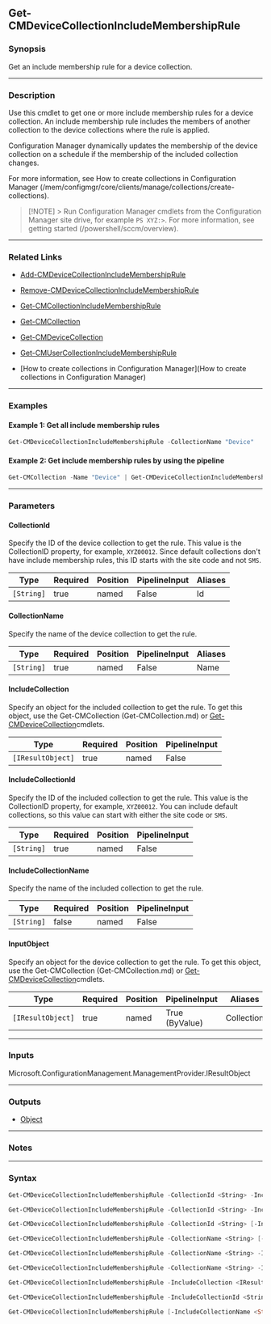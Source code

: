 Get-CMDeviceCollectionIncludeMembershipRule
-------------------------------------------




### Synopsis
Get an include membership rule for a device collection.



---


### Description

Use this cmdlet to get one or more include membership rules for a device collection. An include membership rule includes the members of another collection to the device collections where the rule is applied.



Configuration Manager dynamically updates the membership of the device collection on a schedule if the membership of the included collection changes.



For more information, see How to create collections in Configuration Manager (/mem/configmgr/core/clients/manage/collections/create-collections).



> [!NOTE] > Run Configuration Manager cmdlets from the Configuration Manager site drive, for example `PS XYZ:>`. For more information, see getting started (/powershell/sccm/overview).



---


### Related Links
* [Add-CMDeviceCollectionIncludeMembershipRule](Add-CMDeviceCollectionIncludeMembershipRule)



* [Remove-CMDeviceCollectionIncludeMembershipRule](Remove-CMDeviceCollectionIncludeMembershipRule)



* [Get-CMCollectionIncludeMembershipRule](Get-CMCollectionIncludeMembershipRule)



* [Get-CMCollection](Get-CMCollection)



* [Get-CMDeviceCollection](Get-CMDeviceCollection)



* [Get-CMUserCollectionIncludeMembershipRule](Get-CMUserCollectionIncludeMembershipRule)



* [How to create collections in Configuration Manager](How to create collections in Configuration Manager)





---


### Examples
#### Example 1: Get all include membership rules
```PowerShell
Get-CMDeviceCollectionIncludeMembershipRule -CollectionName "Device"
```

#### Example 2: Get include membership rules by using the pipeline
```PowerShell
Get-CMCollection -Name "Device" | Get-CMDeviceCollectionIncludeMembershipRule
```



---


### Parameters
#### **CollectionId**

Specify the ID of the device collection to get the rule. This value is the CollectionID property, for example, `XYZ00012`. Since default collections don't have include membership rules, this ID starts with the site code and not `SMS`.






|Type      |Required|Position|PipelineInput|Aliases|
|----------|--------|--------|-------------|-------|
|`[String]`|true    |named   |False        |Id     |



#### **CollectionName**

Specify the name of the device collection to get the rule.






|Type      |Required|Position|PipelineInput|Aliases|
|----------|--------|--------|-------------|-------|
|`[String]`|true    |named   |False        |Name   |



#### **IncludeCollection**

Specify an object for the included collection to get the rule. To get this object, use the Get-CMCollection (Get-CMCollection.md) or [Get-CMDeviceCollection](Get-CMDeviceCollection.md)cmdlets.






|Type             |Required|Position|PipelineInput|
|-----------------|--------|--------|-------------|
|`[IResultObject]`|true    |named   |False        |



#### **IncludeCollectionId**

Specify the ID of the included collection to get the rule. This value is the CollectionID property, for example, `XYZ00012`. You can include default collections, so this value can start with either the site code or `SMS`.






|Type      |Required|Position|PipelineInput|
|----------|--------|--------|-------------|
|`[String]`|true    |named   |False        |



#### **IncludeCollectionName**

Specify the name of the included collection to get the rule.






|Type      |Required|Position|PipelineInput|
|----------|--------|--------|-------------|
|`[String]`|false   |named   |False        |



#### **InputObject**

Specify an object for the device collection to get the rule. To get this object, use the Get-CMCollection (Get-CMCollection.md) or [Get-CMDeviceCollection](Get-CMDeviceCollection.md)cmdlets.






|Type             |Required|Position|PipelineInput |Aliases   |
|-----------------|--------|--------|--------------|----------|
|`[IResultObject]`|true    |named   |True (ByValue)|Collection|





---


### Inputs
Microsoft.ConfigurationManagement.ManagementProvider.IResultObject





---


### Outputs
* [Object](https://learn.microsoft.com/en-us/dotnet/api/System.Object)






---


### Notes




---


### Syntax
```PowerShell
Get-CMDeviceCollectionIncludeMembershipRule -CollectionId <String> -IncludeCollection <IResultObject> [<CommonParameters>]
```
```PowerShell
Get-CMDeviceCollectionIncludeMembershipRule -CollectionId <String> -IncludeCollectionId <String> [<CommonParameters>]
```
```PowerShell
Get-CMDeviceCollectionIncludeMembershipRule -CollectionId <String> [-IncludeCollectionName <String>] [<CommonParameters>]
```
```PowerShell
Get-CMDeviceCollectionIncludeMembershipRule -CollectionName <String> [-IncludeCollectionName <String>] [<CommonParameters>]
```
```PowerShell
Get-CMDeviceCollectionIncludeMembershipRule -CollectionName <String> -IncludeCollection <IResultObject> [<CommonParameters>]
```
```PowerShell
Get-CMDeviceCollectionIncludeMembershipRule -CollectionName <String> -IncludeCollectionId <String> [<CommonParameters>]
```
```PowerShell
Get-CMDeviceCollectionIncludeMembershipRule -IncludeCollection <IResultObject> -InputObject <IResultObject> [<CommonParameters>]
```
```PowerShell
Get-CMDeviceCollectionIncludeMembershipRule -IncludeCollectionId <String> -InputObject <IResultObject> [<CommonParameters>]
```
```PowerShell
Get-CMDeviceCollectionIncludeMembershipRule [-IncludeCollectionName <String>] -InputObject <IResultObject> [<CommonParameters>]
```
